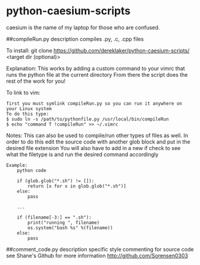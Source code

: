 # python-caesium-scripts
caesium is the name of my laptop for those who are confused.

##compileRun.py description
compiles .py, .c, .cpp files

To install:
	git clone https://github.com/dereklaker/python-caesium-scripts/ <target dir (optional)>

Explanation:
	This works by adding a custom command to your vimrc that runs the python file at the current directory
	From there the script does the rest of the work for you! 

To link to vim:

	first you must symlink compileRun.py so you can run it anywhere on your Linux system
	To do this type:
	$ sudo ln -s /path/to/pythonfile.py /usr/local/bin/compileRun
	$ echo "command T !compileRun" >> ~/.vimrc

Notes:
	This can also be used to compile/run other types of files as well.
	In order to do this edit the source code with another glob block and put in the desired file extension
	You will also have to add in a new if check to see what the filetype is and run the desired command accordingly
	
	Example:
		python code

		if (glob.glob("*.sh") != []):
			return [x for x in glob.glob("*.sh")]
		else:
			pass
	
		...
	
		if (filename[-3:] == ".sh"):
			print("running ", filename)
			os.system("bash %s" %(filename))
		else:
			pass

##comment_code.py description
specific style commenting for source code
see Shane's Github for more information
http://github.com/Sorensen0303

